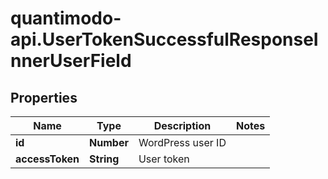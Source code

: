 # quantimodo-api.UserTokenSuccessfulResponseInnerUserField

## Properties
Name | Type | Description | Notes
------------ | ------------- | ------------- | -------------
**id** | **Number** | WordPress user ID | 
**accessToken** | **String** | User token | 


